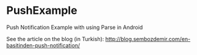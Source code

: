 # PushExample
Push Notification Example with using Parse in Android

See the article on the blog (in Turkish): http://blog.sembozdemir.com/en-basitinden-push-notification/
